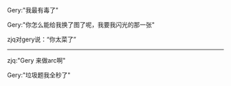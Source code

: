 Gery:"我最有毒了"

Gery:"你怎么能给我换了图了呢，我要我闪光的那一张"

zjq对gery说：“你太菜了”

----

zjq:"Gery 来做arc啊"

Gery:"垃圾题我全秒了"